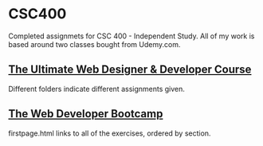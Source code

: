 # CSC400
Completed assignmets for CSC 400 - Independent Study. All of my work is based around two classes bought from Udemy.com.

## [The Ultimate Web Designer & Developer Course](https://www.udemy.com/the-web-developer-bootcamp/learn/v4/overview)
Different folders indicate different assignments given.

## [The Web Developer Bootcamp](https://www.udemy.com/the-web-developer-bootcamp/learn/v4/overview)
firstpage.html links to all of the exercises, ordered by section.
